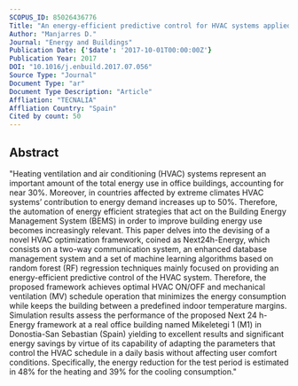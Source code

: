 ```yaml
---
SCOPUS_ID: 85026436776
Title: "An energy-efficient predictive control for HVAC systems applied to tertiary buildings based on regression techniques"
Author: "Manjarres D."
Journal: "Energy and Buildings"
Publication Date: {'$date': '2017-10-01T00:00:00Z'}
Publication Year: 2017
DOI: "10.1016/j.enbuild.2017.07.056"
Source Type: "Journal"
Document Type: "ar"
Document Type Description: "Article"
Affliation: "TECNALIA"
Affliation Country: "Spain"
Cited by count: 50
---
```


## Abstract
"Heating ventilation and air conditioning (HVAC) systems represent an important amount of the total energy use in office buildings, accounting for near 30%. Moreover, in countries affected by extreme climates HVAC systems’ contribution to energy demand increases up to 50%. Therefore, the automation of energy efficient strategies that act on the Building Energy Management System (BEMS) in order to improve building energy use becomes increasingly relevant. This paper delves into the devising of a novel HVAC optimization framework, coined as Next24h-Energy, which consists on a two-way communication system, an enhanced database management system and a set of machine learning algorithms based on random forest (RF) regression techniques mainly focused on providing an energy-efficient predictive control of the HVAC system. Therefore, the proposed framework achieves optimal HVAC ON/OFF and mechanical ventilation (MV) schedule operation that minimizes the energy consumption while keeps the building between a predefined indoor temperature margins. Simulation results assess the performance of the proposed Next 24 h-Energy framework at a real office building named Mikeletegi 1 (M1) in Donostia-San Sebastian (Spain) yielding to excellent results and significant energy savings by virtue of its capability of adapting the parameters that control the HVAC schedule in a daily basis without affecting user comfort conditions. Specifically, the energy reduction for the test period is estimated in 48% for the heating and 39% for the cooling consumption."
